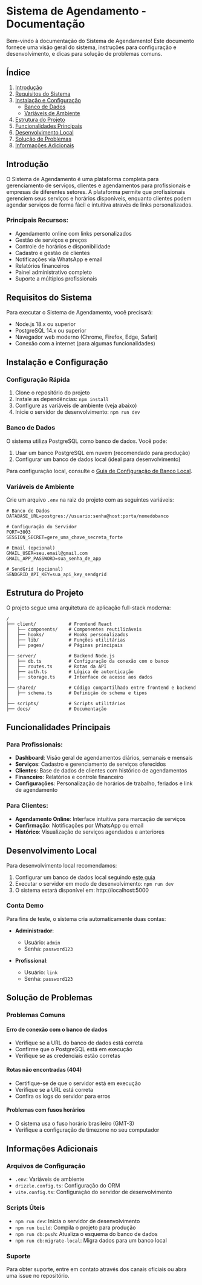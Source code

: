 # Sistema de Agendamento - Documentação

Bem-vindo à documentação do Sistema de Agendamento! Este documento fornece uma visão geral do sistema, instruções para configuração e desenvolvimento, e dicas para solução de problemas comuns.

## Índice

1. [Introdução](#introdução)
2. [Requisitos do Sistema](#requisitos-do-sistema)
3. [Instalação e Configuração](#instalação-e-configuração)
   - [Banco de Dados](#banco-de-dados)
   - [Variáveis de Ambiente](#variáveis-de-ambiente)
4. [Estrutura do Projeto](#estrutura-do-projeto)
5. [Funcionalidades Principais](#funcionalidades-principais)
6. [Desenvolvimento Local](#desenvolvimento-local)
7. [Solução de Problemas](#solução-de-problemas)
8. [Informações Adicionais](#informações-adicionais)

## Introdução

O Sistema de Agendamento é uma plataforma completa para gerenciamento de serviços, clientes e agendamentos para profissionais e empresas de diferentes setores. A plataforma permite que profissionais gerenciem seus serviços e horários disponíveis, enquanto clientes podem agendar serviços de forma fácil e intuitiva através de links personalizados.

### Principais Recursos:

- Agendamento online com links personalizados
- Gestão de serviços e preços
- Controle de horários e disponibilidade
- Cadastro e gestão de clientes
- Notificações via WhatsApp e email
- Relatórios financeiros
- Painel administrativo completo
- Suporte a múltiplos profissionais

## Requisitos do Sistema

Para executar o Sistema de Agendamento, você precisará:

- Node.js 18.x ou superior
- PostgreSQL 14.x ou superior
- Navegador web moderno (Chrome, Firefox, Edge, Safari)
- Conexão com a internet (para algumas funcionalidades)

## Instalação e Configuração

### Configuração Rápida

1. Clone o repositório do projeto
2. Instale as dependências: `npm install`
3. Configure as variáveis de ambiente (veja abaixo)
4. Inicie o servidor de desenvolvimento: `npm run dev`

### Banco de Dados

O sistema utiliza PostgreSQL como banco de dados. Você pode:

1. Usar um banco PostgreSQL em nuvem (recomendado para produção)
2. Configurar um banco de dados local (ideal para desenvolvimento)

Para configuração local, consulte o [Guia de Configuração de Banco Local](local-database-setup.md).

### Variáveis de Ambiente

Crie um arquivo `.env` na raiz do projeto com as seguintes variáveis:

```
# Banco de Dados
DATABASE_URL=postgres://usuario:senha@host:porta/nomedobanco

# Configuração do Servidor
PORT=3003
SESSION_SECRET=gere_uma_chave_secreta_forte

# Email (opcional)
GMAIL_USER=seu.email@gmail.com
GMAIL_APP_PASSWORD=sua_senha_de_app

# SendGrid (opcional)
SENDGRID_API_KEY=sua_api_key_sendgrid
```

## Estrutura do Projeto

O projeto segue uma arquitetura de aplicação full-stack moderna:

```
/
├── client/            # Frontend React
│   ├── components/    # Componentes reutilizáveis
│   ├── hooks/         # Hooks personalizados
│   ├── lib/           # Funções utilitárias
│   ├── pages/         # Páginas principais
│
├── server/            # Backend Node.js
│   ├── db.ts          # Configuração da conexão com o banco
│   ├── routes.ts      # Rotas da API
│   ├── auth.ts        # Lógica de autenticação
│   ├── storage.ts     # Interface de acesso aos dados
│
├── shared/            # Código compartilhado entre frontend e backend
│   ├── schema.ts      # Definição do schema e tipos
│
├── scripts/           # Scripts utilitários
├── docs/              # Documentação
```

## Funcionalidades Principais

### Para Profissionais:

- **Dashboard**: Visão geral de agendamentos diários, semanais e mensais
- **Serviços**: Cadastro e gerenciamento de serviços oferecidos
- **Clientes**: Base de dados de clientes com histórico de agendamentos
- **Financeiro**: Relatórios e controle financeiro
- **Configurações**: Personalização de horários de trabalho, feriados e link de agendamento

### Para Clientes:

- **Agendamento Online**: Interface intuitiva para marcação de serviços
- **Confirmação**: Notificações por WhatsApp ou email
- **Histórico**: Visualização de serviços agendados e anteriores

## Desenvolvimento Local

Para desenvolvimento local recomendamos:

1. Configurar um banco de dados local seguindo [este guia](local-database-setup.md)
2. Executar o servidor em modo de desenvolvimento: `npm run dev`
3. O sistema estará disponível em: http://localhost:5000

### Conta Demo

Para fins de teste, o sistema cria automaticamente duas contas:

- **Administrador**: 
  - Usuário: `admin`
  - Senha: `password123`

- **Profissional**: 
  - Usuário: `link`
  - Senha: `password123`

## Solução de Problemas

### Problemas Comuns

#### Erro de conexão com o banco de dados
- Verifique se a URL do banco de dados está correta
- Confirme que o PostgreSQL está em execução
- Verifique se as credenciais estão corretas

#### Rotas não encontradas (404)
- Certifique-se de que o servidor está em execução
- Verifique se a URL está correta
- Confira os logs do servidor para erros

#### Problemas com fusos horários
- O sistema usa o fuso horário brasileiro (GMT-3)
- Verifique a configuração de timezone no seu computador

## Informações Adicionais

### Arquivos de Configuração

- `.env`: Variáveis de ambiente
- `drizzle.config.ts`: Configuração do ORM
- `vite.config.ts`: Configuração do servidor de desenvolvimento

### Scripts Úteis

- `npm run dev`: Inicia o servidor de desenvolvimento
- `npm run build`: Compila o projeto para produção
- `npm run db:push`: Atualiza o esquema do banco de dados
- `npm run db:migrate-local`: Migra dados para um banco local

### Suporte

Para obter suporte, entre em contato através dos canais oficiais ou abra uma issue no repositório.